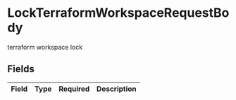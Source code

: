 # LockTerraformWorkspaceRequestBody

terraform workspace lock 


## Fields

| Field       | Type        | Required    | Description |
| ----------- | ----------- | ----------- | ----------- |
